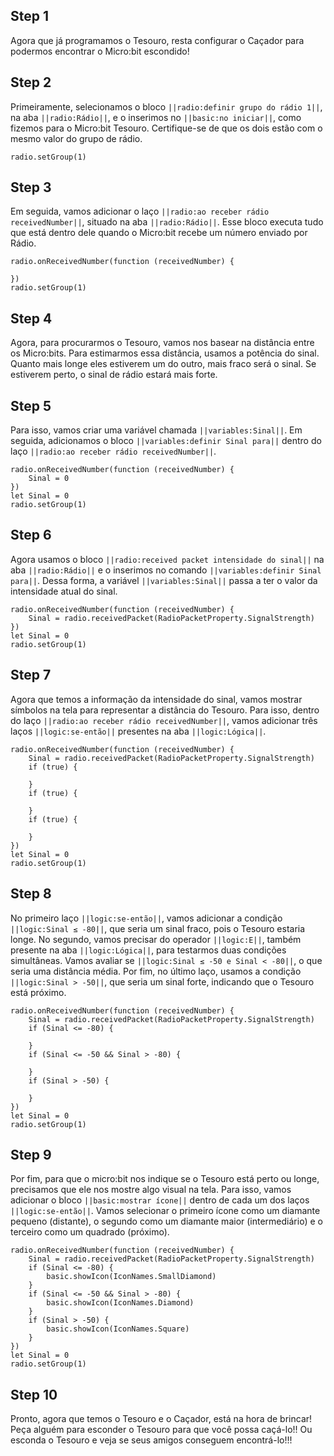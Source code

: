 




## Step 1

Agora que já programamos o Tesouro, resta configurar o Caçador para podermos encontrar 
o Micro:bit escondido!


## Step 2

Primeiramente, selecionamos o bloco ``||radio:definir grupo do rádio 1||``, na aba 
``||radio:Rádio||``, e o inserimos no ``||basic:no iniciar||``, como fizemos 
para o Micro:bit Tesouro. Certifique-se de que os dois estão com o mesmo valor do grupo 
de rádio.

```blocks
radio.setGroup(1)
```

## Step 3

Em seguida, vamos adicionar o laço ``||radio:ao receber rádio receivedNumber||``,
situado na aba ``||radio:Rádio||``. Esse bloco executa tudo que está dentro dele quando
o Micro:bit recebe um número enviado por Rádio.

```blocks
radio.onReceivedNumber(function (receivedNumber) {
	
})
radio.setGroup(1)
```

## Step 4

Agora, para procurarmos o Tesouro, vamos nos basear na distância entre os Micro:bits. 
Para estimarmos essa distância, usamos a potência do sinal. Quanto mais longe eles estiverem
um do outro, mais fraco será o sinal. Se estiverem perto, o sinal de rádio estará mais forte.


## Step 5

Para isso, vamos criar uma variável chamada ``||variables:Sinal||``. Em seguida, adicionamos o bloco 
``||variables:definir Sinal para||`` dentro do laço ``||radio:ao receber rádio receivedNumber||``.

```blocks
radio.onReceivedNumber(function (receivedNumber) {
    Sinal = 0
})
let Sinal = 0
radio.setGroup(1)
```

## Step 6

Agora usamos o bloco ``||radio:received packet intensidade do sinal||`` na aba 
``||radio:Rádio||`` e o inserimos no comando ``||variables:definir Sinal para||``. 
Dessa forma, a variável ``||variables:Sinal||`` passa a ter o valor da intensidade atual 
do sinal.

```blocks
radio.onReceivedNumber(function (receivedNumber) {
    Sinal = radio.receivedPacket(RadioPacketProperty.SignalStrength)
})
let Sinal = 0
radio.setGroup(1)
```

## Step 7

Agora que temos a informação da intensidade do sinal, vamos mostrar símbolos na tela 
para representar a distância do Tesouro. Para isso, dentro do laço 
``||radio:ao receber rádio receivedNumber||``, vamos adicionar três laços 
``||logic:se-então||`` presentes na aba ``||logic:Lógica||``.

```blocks
radio.onReceivedNumber(function (receivedNumber) {
    Sinal = radio.receivedPacket(RadioPacketProperty.SignalStrength)
    if (true) {
    	
    }
    if (true) {
    	
    }
    if (true) {
    	
    }
})
let Sinal = 0
radio.setGroup(1)
```

## Step 8

No primeiro laço ``||logic:se-então||``, vamos adicionar a condição 
``||logic:Sinal ≤ -80||``, que seria um sinal fraco, pois o Tesouro estaria longe. No 
segundo, vamos precisar do operador ``||logic:E||``, também presente na aba ``||logic:Lógica||``, 
para testarmos duas condições simultâneas. Vamos avaliar se ``||logic:Sinal ≤ -50 e Sinal < -80||``, 
o que seria uma distância média. Por fim, no último laço, usamos a condição 
``||logic:Sinal > -50||``, que seria um sinal forte, indicando que o Tesouro está próximo.


```blocks
radio.onReceivedNumber(function (receivedNumber) {
    Sinal = radio.receivedPacket(RadioPacketProperty.SignalStrength)
    if (Sinal <= -80) {
    	
    }
    if (Sinal <= -50 && Sinal > -80) {
    	
    }
    if (Sinal > -50) {
    	
    }
})
let Sinal = 0
radio.setGroup(1)
```

## Step 9

Por fim, para que o micro:bit nos indique se o Tesouro está perto ou longe, 
precisamos que ele nos mostre algo visual na tela. Para isso, vamos adicionar o bloco 
``||basic:mostrar ícone||`` dentro de cada um dos laços ``||logic:se-então||``. Vamos 
selecionar o primeiro ícone como um diamante pequeno (distante), o segundo como um diamante 
maior (intermediário) e o terceiro como um quadrado (próximo).

```blocks
radio.onReceivedNumber(function (receivedNumber) {
    Sinal = radio.receivedPacket(RadioPacketProperty.SignalStrength)
    if (Sinal <= -80) {
        basic.showIcon(IconNames.SmallDiamond)
    }
    if (Sinal <= -50 && Sinal > -80) {
        basic.showIcon(IconNames.Diamond)
    }
    if (Sinal > -50) {
        basic.showIcon(IconNames.Square)
    }
})
let Sinal = 0
radio.setGroup(1)
```



## Step 10
Pronto, agora que temos o Tesouro e o Caçador, está na hora de brincar! Peça alguém para 
esconder o Tesouro para que você possa caçá-lo!! Ou esconda o Tesouro e veja se seus 
amigos conseguem encontrá-lo!!!